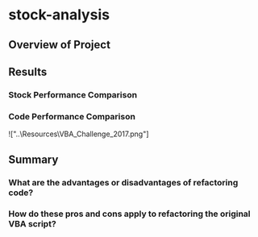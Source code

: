# stock-analysis
## Overview of Project
## Results
### Stock Performance Comparison
### Code Performance Comparison

!<image>["..\Resources\VBA_Challenge_2017.png"]
## Summary
### What are the advantages or disadvantages of refactoring code?
### How do these pros and cons apply to refactoring the original VBA script?